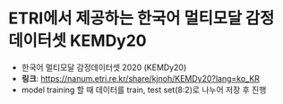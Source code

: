 # ETRI에서 제공하는 한국어 멀티모달 감정 데이터셋 KEMDy20
+ 한국어 멀티모달 감정데이터셋 2020 (KEMDy20)
+ **링크**: https://nanum.etri.re.kr/share/kjnoh/KEMDy20?lang=ko_KR
+ model training 할 때 데이터를 train, test set(8:2)로 나누어 저장 후 진행
